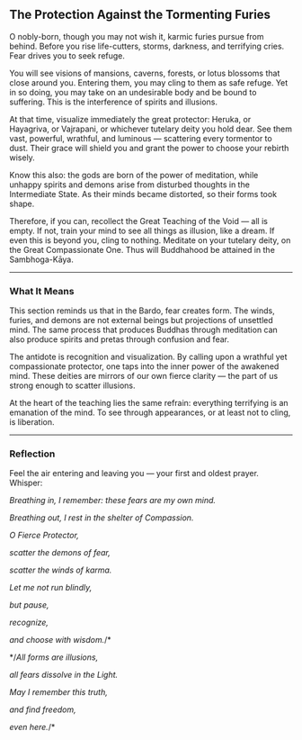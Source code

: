 ## The Protection Against the Tormenting Furies

O nobly-born, though you may not wish it, karmic furies pursue from behind. Before you rise life-cutters, storms, darkness, and terrifying cries. Fear drives you to seek refuge.

You will see visions of mansions, caverns, forests, or lotus blossoms that close around you. Entering them, you may cling to them as safe refuge. Yet in so doing, you may take on an undesirable body and be bound to suffering. This is the interference of spirits and illusions.

At that time, visualize immediately the great protector: Heruka, or Hayagriva, or Vajrapani, or whichever tutelary deity you hold dear. See them vast, powerful, wrathful, and luminous — scattering every tormentor to dust. Their grace will shield you and grant the power to choose your rebirth wisely.

Know this also: the gods are born of the power of meditation, while unhappy spirits and demons arise from disturbed thoughts in the Intermediate State. As their minds became distorted, so their forms took shape.

Therefore, if you can, recollect the Great Teaching of the Void — all is empty. If not, train your mind to see all things as illusion, like a dream. If even this is beyond you, cling to nothing. Meditate on your tutelary deity, on the Great Compassionate One. Thus will Buddhahood be attained in the Sambhoga-Kāya.

---

### What It Means

This section reminds us that in the Bardo, fear creates form. The winds, furies, and demons are not external beings but projections of unsettled mind. The same process that produces Buddhas through meditation can also produce spirits and pretas through confusion and fear.

The antidote is recognition and visualization. By calling upon a wrathful yet compassionate protector, one taps into the inner power of the awakened mind. These deities are mirrors of our own fierce clarity — the part of us strong enough to scatter illusions.

At the heart of the teaching lies the same refrain: everything terrifying is an emanation of the mind. To see through appearances, or at least not to cling, is liberation.

---


### Reflection

Feel the air entering and leaving you — your first and oldest prayer. Whisper:


*Breathing in, I remember: these fears are my own mind.*

*Breathing out, I rest in the shelter of Compassion.*


*O Fierce Protector,*

*scatter the demons of fear,*

*scatter the winds of karma.*

*Let me not run blindly,*

*but pause,*

*recognize,*

*and choose with wisdom.*/*


*/*All forms are illusions,*

*all fears dissolve in the Light.*

*May I remember this truth,*

*and find freedom,*

*even here.*/*
